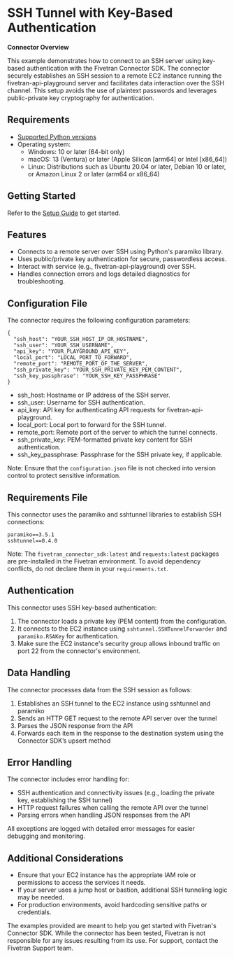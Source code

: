 # **SSH Tunnel with Key-Based Authentication**

**Connector Overview**

This example demonstrates how to connect to an SSH server using key-based authentication with the Fivetran Connector SDK. The connector securely establishes an SSH session to a remote EC2 instance running the fivetran-api-playground server and facilitates data interaction over the SSH channel. This setup avoids the use of plaintext passwords and leverages public-private key cryptography for authentication.

## **Requirements**

* [Supported Python versions](https://github.com/fivetran/fivetran_connector_sdk/blob/main/README.md#requirements)   
* Operating system:
  * Windows: 10 or later (64-bit only)
  * macOS: 13 (Ventura) or later (Apple Silicon [arm64] or Intel [x86_64])
  * Linux: Distributions such as Ubuntu 20.04 or later, Debian 10 or later, or Amazon Linux 2 or later (arm64 or x86_64)

## **Getting Started**

Refer to the [Setup Guide](https://fivetran.com/docs/connectors/connector-sdk/setup-guide) to get started.

## **Features**

- Connects to a remote server over SSH using Python's paramiko library.
- Uses public/private key authentication for secure, passwordless access.
- Interact with service (e.g., fivetran-api-playground) over SSH.
- Handles connection errors and logs detailed diagnostics for troubleshooting.

## **Configuration File**

The connector requires the following configuration parameters: 

```
{
  "ssh_host": "YOUR_SSH_HOST_IP_OR_HOSTNAME",
  "ssh_user": "YOUR_SSH_USERNAME",
  "api_key": "YOUR_PLAYGROUND_API_KEY",
  "local_port": "LOCAL_PORT_TO_FORWARD",
  "remote_port": "REMOTE_PORT_OF_THE_SERVER",
  "ssh_private_key": "YOUR_SSH_PRIVATE_KEY_PEM_CONTENT",
  "ssh_key_passphrase": "YOUR_SSH_KEY_PASSPHRASE"
}
```

- ssh_host: Hostname or IP address of the SSH server.
- ssh_user: Username for SSH authentication.
- api_key: API key for authenticating API requests for fivetran-api-playground.
- local_port: Local port to forward for the SSH tunnel.
- remote_port: Remote port of the server to which the tunnel connects.
- ssh_private_key: PEM-formatted private key content for SSH authentication.
- ssh_key_passphrase: Passphrase for the SSH private key, if applicable.



Note: Ensure that the `configuration.json` file is not checked into version control to protect sensitive information.

## **Requirements File**

This connector uses the paramiko and sshtunnel libraries to establish SSH connections:
```
paramiko==3.5.1
sshtunnel==0.4.0
```

Note: The `fivetran_connector_sdk:latest` and `requests:latest` packages are pre-installed in the Fivetran environment. To avoid dependency conflicts, do not declare them in your `requirements.txt`.

## **Authentication**

This connector uses SSH key-based authentication:

1. The connector loads a private key (PEM content) from the configuration.
2. It connects to the EC2 instance using `sshtunnel.SSHTunnelForwarder` and `paramiko.RSAKey` for authentication.
3. Make sure the EC2 instance's security group allows inbound traffic on port 22 from the connector's environment.

## **Data Handling**

The connector processes data from the SSH session as follows:
1. Establishes an SSH tunnel to the EC2 instance using sshtunnel and paramiko
2. Sends an HTTP GET request to the remote API server over the tunnel
3. Parses the JSON response from the API
4. Forwards each item in the response to the destination system using the Connector SDK’s upsert method

## **Error Handling**

The connector includes error handling for:  
- SSH authentication and connectivity issues (e.g., loading the private key, establishing the SSH tunnel)
- HTTP request failures when calling the remote API over the tunnel
- Parsing errors when handling JSON responses from the API

All exceptions are logged with detailed error messages for easier debugging and monitoring.

## **Additional Considerations**

- Ensure that your EC2 instance has the appropriate IAM role or permissions to access the services it needs.
- If your server uses a jump host or bastion, additional SSH tunneling logic may be needed.
- For production environments, avoid hardcoding sensitive paths or credentials.

The examples provided are meant to help you get started with Fivetran's Connector SDK. While the connector has been tested, Fivetran is not responsible for any issues resulting from its use. For support, contact the Fivetran Support team.